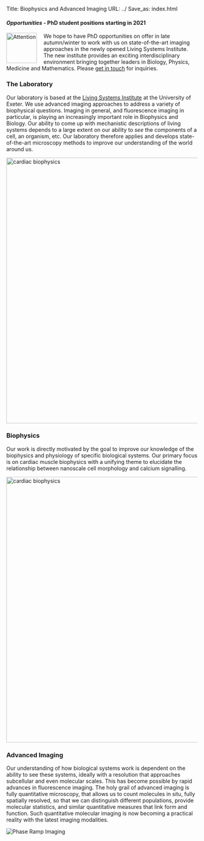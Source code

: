 Title: Biophysics and Advanced Imaging
URL: ../
Save_as: index.html

#### _Opportunities_ - PhD student positions starting in 2021

<img style="float:left; border-right:18px solid white" width="80" src="{filename}/images/logos/Achtung.png" alt="Attention"> We hope to have PhD opportunities on offer in late autumn/winter to work with us on state-of-the-art imaging approaches in the newly opened Living Systems Institute. The new institute provides an exciting interdisciplinary
environment bringing together leaders in Biology, Physics, Medicine and Mathematics. Please
[get in touch]({filename}/pages/contact.md) for inquiries.


### The Laboratory

Our laboratory is based at the [Living Systems Institute](http://www.exeter.ac.uk/livingsystems/) at the University of
Exeter. We use advanced imaging approaches to address a variety of biophysical questions. Imaging in general, and
fluorescence imaging in particular, is playing an increasingly important role in Biophysics and Biology. Our ability
to come up with mechanistic descriptions of living systems depends to a large extent on our ability to _see_ the
components of a cell, an organism, etc. Our laboratory therefore applies and develops state-of-the-art
microscopy methods to improve our understanding of the world around us.

<img width="700" src="{filename}/images/research/TIRF-myocyte700pix.png" alt="cardiac biophysics">

### Biophysics

Our work is directly motivated by the goal to improve our knowledge of the biophysics and physiology of specific biological systems. Our primary focus is on cardiac muscle biophysics with a unifying theme to elucidate the relationship between nanoscale cell morphology and calcium signalling.

<img width="700" src="{filename}/images/research/myocyte-gallery800pix.png" alt="cardiac biophysics">

### Advanced Imaging

Our understanding of how biological systems work is  dependent on the ability to see these systems, ideally with a resolution that approaches subcellular and even molecular scales. This has become possible by rapid advances in fluorescence imaging. The holy grail of advanced imaging is fully quantitative microscopy, that allows us to count molecules in situ, fully spatially resolved, so that we can distinguish different populations, provide molecular statistics, and similar quantitative measures that link form and function. Such quantitative molecular imaging is now becoming a practical reality with the latest imaging modalities.

<img src="{filename}/images/research/PRILM-PSF-and-Fig-3d.png" alt="Phase Ramp Imaging">
